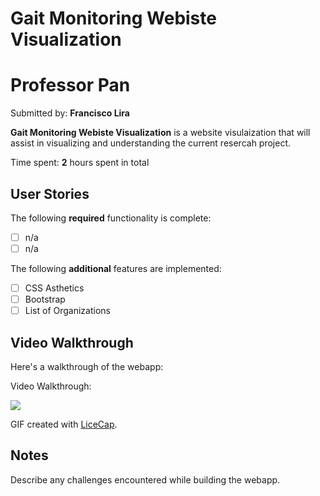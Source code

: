 # Gait Monitoring Webiste Visualization
# Professor Pan
Submitted by: **Francisco Lira**

**Gait Monitoring Webiste Visualization** is a website visulaization that will assist in visualizing and understanding the current resercah project. 


Time spent: **2** hours spent in total

## User Stories

The following **required** functionality is complete:

* [ ] n/a
* [ ] n/a

The following **additional** features are implemented:

- [ ] CSS Asthetics
- [ ] Bootstrap
- [ ] List of Organizations

## Video Walkthrough

Here's a walkthrough of the webapp:

Video Walkthrough:

![](Link)

GIF created with [LiceCap](http://www.cockos.com/licecap/).

## Notes

Describe any challenges encountered while building the webapp.

